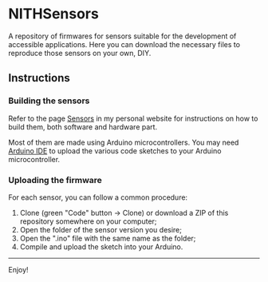# NITHSensors
A repository of firmwares for sensors suitable for the development of accessible applications.
Here you can download the necessary files to reproduce those sensors on your own, DIY.

## Instructions
### Building the sensors
Refer to the page [Sensors](https://neeqstock.github.io/sensors/) in my personal website for instructions on how to build them, both software and hardware part.

Most of them are made using Arduino microcontrollers.
You may need [Arduino IDE](https://www.arduino.cc/en/software) to upload the various code sketches to your Arduino microcontroller.

### Uploading the firmware
For each sensor, you can follow a common procedure:
1. Clone (green "Code" button -> Clone) or download a ZIP of this repository somewhere on your computer;
2. Open the folder of the sensor version you desire;
3. Open the ".ino" file with the same name as the folder;
3. Compile and upload the sketch into your Arduino.

---

Enjoy!
